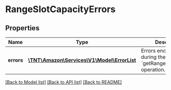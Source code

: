 # RangeSlotCapacityErrors

## Properties
Name | Type | Description | Notes
------------ | ------------- | ------------- | -------------
**errors** | [**\TNT\Amazon\Services\V1\Model\ErrorList**](ErrorList.md) | Errors encountered during the &#x60;getRangeSlotCapacity&#x60; operation. | [optional] 

[[Back to Model list]](../README.md#documentation-for-models) [[Back to API list]](../README.md#documentation-for-api-endpoints) [[Back to README]](../README.md)


